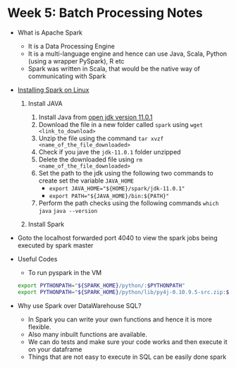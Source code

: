 # Week 5: Batch Processing Notes

* What is Apache Spark
    - It is a Data Processing Engine
    - It is a multi-language engine and hence can use Java, Scala, Python (using a wrapper PySpark), R etc
    - Spark was written in Scala, that would be the native way of communicating with Spark

* [Installing Spark on Linux](https://www.youtube.com/watch?v=hqUbB9c8sKg&list=PL3MmuxUbc_hJed7dXYoJw8DoCuVHhGEQb&index=43)
    1. Install JAVA
        1. Install Java from [open jdk version 11.0.1](https://jdk.java.net/archive/)
        2. Download the file in a new folder called `spark` using
        `wget <link_to_download>`
        3. Unzip the file using the command
        `tar xvzf <name_of_the_file_downloaded>`
        4. Check if you jave the `jdk-11.0.1` folder unzipped
        5. Delete the downloaded file using
        `rm <name_of_the_file_downloaded>`
        6. Set the path to the jdk using the following two commands to create set the variable `JAVA_HOME`
            * `export JAVA_HOME="${HOME}/spark/jdk-11.0.1"`
            * `export PATH="${JAVA_HOME}/bin:${PATH}"`
        7. Perform the path checks using the following commands
        `which java`
        `java --version`
    
    2. Install Spark

* Goto the localhost forwarded port 4040 to view the spark jobs being executed by spark master

* Useful Codes
    - To run pyspark in the VM
    ```bash
    export PYTHONPATH="${SPARK_HOME}/python/:$PYTHONPATH"
    export PYTHONPATH="${SPARK_HOME}/python/lib/py4j-0.10.9.5-src.zip:$PYTHONPATH"
    ```

* Why use Spark over DataWarehouse SQL? 
    - In Spark you can write your own functions and hence it is more flexible. 
    - Also many inbuilt functions are available.
    - We can do tests and make sure your code works and then execute it on your dataframe
    - Things that are not easy to execute in SQL can be easily done spark